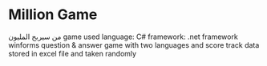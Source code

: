# Million Game
من سيربح المليون game
used language: C# 
framework: .net framework 
winforms question & answer game with two languages and score track 
data stored in excel file and taken randomly
